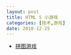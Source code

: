 ```yaml
---
layout: post
title: HTML 5 小游戏
categories: [技术,游戏]
date: 2018-12-25
---
```


- [拼图游戏](https://kuzzh.github.io/game/jigsaw/index.html)